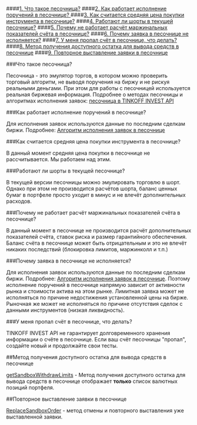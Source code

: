 ####[1. Что такое песочница?](#5.1)
####[2. Как работает исполнение поручений в песочнице? ](#5.2)
####[3. Как считается средняя цена покупки инструмента в песочнице?](#5.3)
####[4. Работают ли шорты в текущей песочнице?](#5.4)
####[5. Почему не работает расчёт маржинальных показателей счёта в песочнице?](#5.5)
####[6. Почему заявка в песочнице не исполняется?](#5.6)
####[7. У меня пропал счёт в песочнице, что делать?](#5.7)
####[8. Метод получения доступного остатка для вывода средств в песочнице](#5.8)
####[9. Повторное выставление заявки в песочнице](#5.9)

###Что такое песочница? <a id="5.1"></a>  

Песочница - это эмулятор торгов, в котором можно проверить торговый алгоритм,
не выводя поручения на биржу и не рискуя реальными деньгами. При этом для работы с
песочницей используется реальная биржевая информация. Подробнее о методах песочницы
и алгоритмах исполнения заявок: [песочница в TINKOFF INVEST API](/investAPI/head-sandbox)

###Как работает исполнение поручений в песочнице? <a id="5.2"></a>  

Для исполнения заявок используются данные по последним сделкам биржи. Подробнее:
[Алгоритм исполнения заявок в песочнице](/investAPI/head-sandbox#orderexecute)

###Как считается средняя цена покупки инструмента в песочнице? <a id="5.3"></a>  

В данный момент средняя цена покупки в песочнице не рассчитывается. Мы работаем над этим.

###Работают ли шорты в текущей песочнице? <a id="5.4"></a>

В текущей версии песочницы можно эмулировать торговлю в шорт. Однако при этом не производится расчётов
шорта, баланс ценных бумаг в портфеле просто уходит в минус и не влечёт дополнительных расходов.

###Почему не работает расчёт маржинальных показателей счёта в песочнице? <a id="5.5"></a>  

В данный момент в песочнице не производится расчёт дополнительных показателей счёта, ставок риска и
размер гарантийного обеспечения. Баланс счёта в песочнице может быть отрицательным и это не влечёт
никаких последствий (блокировка лимитов, маржинколл и т.п.)

###Почему заявка в песочнице не исполняется? <a id="5.6"></a>  

Для исполнения заявок используются данные по последним сделкам биржи. Подробнее:
[Алгоритм исполнения заявок в песочнице](/investAPI/head-sandbox#orderexecute). Поэтому исполнение
поручений в песочнице напрямую зависит от активности рынка и стоимости актива на этом рынке.
Лимитная заявка может не исполняться по причине недостижения установленной цены на бирже. Рыночная же
может не исполняться по причине отсутствия сделок с данными инструментов (низкая ликвидность).

###У меня пропал счёт в песочнице, что делать? <a id="5.7"></a>  

TINKOFF INVEST API не гарантирует долговременного хранения информации о счёте в песочнице. Если ваш
счёт песочницы "пропал", создайте новый и продолжайте свои тесты. 

##Метод получения доступного остатка для вывода средств в песочнице <a id="5.8"></a>

[getSandboxWithdrawLimits](/investAPI/sandbox/#getsandboxwithdrawlimits) - Метод получения доступного остатка для вывода средств в песочнице
отображает **только** список валютных позиций портфеля.

##Повторное выставление заявки в песочнице <a id="5.9"></a>

[ReplaceSandboxOrder](/investAPI/sandbox/#replacesandboxorder) - метод отмены и повторного выставления уже выставленной заявки. 
